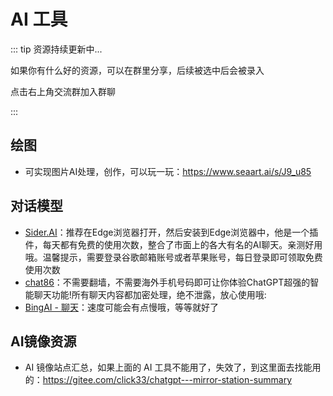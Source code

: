 # AI 工具

::: tip 资源持续更新中...

如果你有什么好的资源，可以在群里分享，后续被选中后会被录入 <br>

点击右上角交流群加入群聊

:::

## 绘图

- 可实现图片AI处理，创作，可以玩一玩：https://www.seaart.ai/s/J9_u85

## 对话模型

- [Sider.AI](https://sider.ai/invited?c=584a98a537eb392d735346673b65fb2a)：推荐在Edge浏览器打开，然后安装到Edge浏览器中，他是一个插件，每天都有免费的使用次数，整合了市面上的各大有名的AI聊天。亲测好用哦。温馨提示，需要登录谷歌邮箱账号或者苹果账号，每日登录即可领取免费使用次数
- [chat86](https://ai.chat86.co/go/kl/655350)：不需要翻墙，不需要海外手机号码即可让你体验ChatGPT超强的智能聊天功能!所有聊天内容都加密处理，绝不泄露，放心使用哦: 
- [BingAI - 聊天](https://bing.vcanbb.top/web/#/)：速度可能会有点慢哦，等等就好了

## AI镜像资源

- AI 镜像站点汇总，如果上面的 AI 工具不能用了，失效了，到这里面去找能用的：https://gitee.com/click33/chatgpt---mirror-station-summary

  
